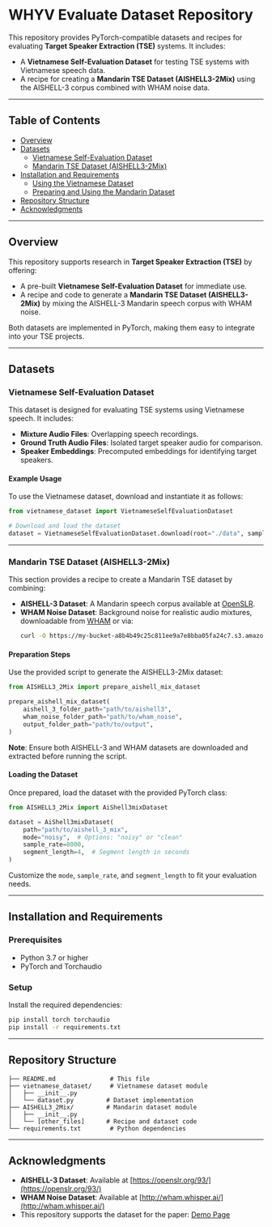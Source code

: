 # WHYV Evaluate Dataset Repository

This repository provides PyTorch-compatible datasets and recipes for evaluating **Target Speaker Extraction (TSE)** systems. It includes:

- A **Vietnamese Self-Evaluation Dataset** for testing TSE systems with Vietnamese speech data.
- A recipe for creating a **Mandarin TSE Dataset (AISHELL3-2Mix)** using the AISHELL-3 corpus combined with WHAM noise data.

---

## Table of Contents

- [Overview](#overview)
- [Datasets](#datasets)
  - [Vietnamese Self-Evaluation Dataset](#vietnamese-self-evaluation-dataset)
  - [Mandarin TSE Dataset (AISHELL3-2Mix)](#mandarin-tse-dataset-aishell3-2mix)
- [Installation and Requirements](#installation-and-requirements)
  - [Using the Vietnamese Dataset](#using-the-vietnamese-dataset)
  - [Preparing and Using the Mandarin Dataset](#preparing-and-using-the-mandarin-dataset)
- [Repository Structure](#repository-structure)
- [Acknowledgments](#acknowledgments)

---

## Overview

This repository supports research in **Target Speaker Extraction (TSE)** by offering:

- A pre-built **Vietnamese Self-Evaluation Dataset** for immediate use.
- A recipe and code to generate a **Mandarin TSE Dataset (AISHELL3-2Mix)** by mixing the AISHELL-3 Mandarin speech corpus with WHAM noise.

Both datasets are implemented in PyTorch, making them easy to integrate into your TSE projects.

---

## Datasets

### Vietnamese Self-Evaluation Dataset

This dataset is designed for evaluating TSE systems using Vietnamese speech. It includes:

- **Mixture Audio Files**: Overlapping speech recordings.
- **Ground Truth Audio Files**: Isolated target speaker audio for comparison.
- **Speaker Embeddings**: Precomputed embeddings for identifying target speakers.

#### Example Usage

To use the Vietnamese dataset, download and instantiate it as follows:

```python
from vietnamese_dataset import VietnameseSelfEvaluationDataset

# Download and load the dataset
dataset = VietnameseSelfEvaluationDataset.download(root="./data", sampling_rate=8000)
```

---

### Mandarin TSE Dataset (AISHELL3-2Mix)

This section provides a recipe to create a Mandarin TSE dataset by combining:

- **AISHELL-3 Dataset**: A Mandarin speech corpus available at [OpenSLR](https://openslr.org/93/).
- **WHAM Noise Dataset**: Background noise for realistic audio mixtures, downloadable from [WHAM](http://wham.whisper.ai/) or via:
  ```bash
  curl -O https://my-bucket-a8b4b49c25c811ee9a7e8bba05fa24c7.s3.amazonaws.com/wham_noise.zip
  ```

#### Preparation Steps

Use the provided script to generate the AISHELL3-2Mix dataset:

```python
from AISHELL3_2Mix import prepare_aishell_mix_dataset

prepare_aishell_mix_dataset(
    aishell_3_folder_path="path/to/aishell3",
    wham_noise_folder_path="path/to/wham_noise",
    output_folder_path="path/to/output",
)
```

**Note**: Ensure both AISHELL-3 and WHAM datasets are downloaded and extracted before running the script.

#### Loading the Dataset

Once prepared, load the dataset with the provided PyTorch class:

```python
from AISHELL3_2Mix import AiShell3mixDataset

dataset = AiShell3mixDataset(
    path="path/to/aishell_3_mix",
    mode="noisy",  # Options: "noisy" or "clean"
    sample_rate=8000,
    segment_length=4,  # Segment length in seconds
)
```

Customize the `mode`, `sample_rate`, and `segment_length` to fit your evaluation needs.

---

## Installation and Requirements

### Prerequisites
- Python 3.7 or higher
- PyTorch and Torchaudio

### Setup
Install the required dependencies:

```bash
pip install torch torchaudio
pip install -r requirements.txt
```

---

## Repository Structure

```
├── README.md               # This file
├── vietnamese_dataset/     # Vietnamese dataset module
│   ├── __init__.py
│   └── dataset.py         # Dataset implementation
├── AISHELL3_2Mix/         # Mandarin dataset module
│   ├── __init__.py
│   └── [other_files]      # Recipe and dataset code
└── requirements.txt        # Python dependencies
```

---

## Acknowledgments

- **AISHELL-3 Dataset**: Available at [https://openslr.org/93/](https://openslr.org/93/)
- **WHAM Noise Dataset**: Available at [http://wham.whisper.ai/](http://wham.whisper.ai/)
- This repository supports the dataset for the paper: [Demo Page](https://anonymous.4open.science/w/whyv/)
